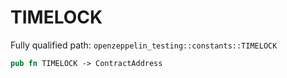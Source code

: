 # TIMELOCK

Fully qualified path: `openzeppelin_testing::constants::TIMELOCK`

```rust
pub fn TIMELOCK -> ContractAddress
```

